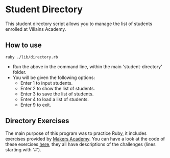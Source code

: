 # Student Directory

This student directory script allows you to manage the list of students enrolled at Villains Academy.

## How to use

``` shell
ruby ./lib/directory.rb
```

- Run the above in the command line, within the main 'student-directory' folder.
- You will be given the following options:
  - Enter 1 to input students.
  - Enter 2 to show the list of students.
  - Enter 3 to save the list of students.
  - Enter 4 to load a list of students.
  - Enter 9 to exit.

## Directory Exercises

The main purpose of this program was to practice Ruby, it includes exercises provided by [Makers Academy](https://makers.tech/about-us/). You can have a look at the code of these exercises [here](https://github.com/Coral-Ann/student-directory/tree/main/lib/directory-exercises), they all have descriptions of the challenges (lines starting with '#').